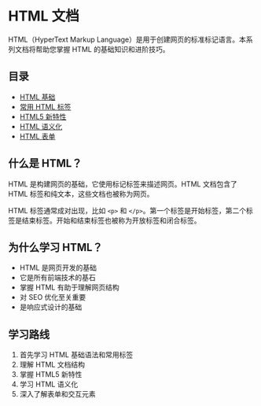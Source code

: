# HTML 文档

HTML（HyperText Markup Language）是用于创建网页的标准标记语言。本系列文档将帮助您掌握 HTML 的基础知识和进阶技巧。

## 目录

- [HTML 基础](./basic.md)
- [常用 HTML 标签](./tags.md)
- [HTML5 新特性](./html5.md)
- [HTML 语义化](./semantic.md)
- [HTML 表单](./forms.md)

## 什么是 HTML？

HTML 是构建网页的基础，它使用标记标签来描述网页。HTML 文档包含了 HTML 标签和纯文本，这些文档也被称为网页。

HTML 标签通常成对出现，比如 `<p>` 和 `</p>`。第一个标签是开始标签，第二个标签是结束标签。开始和结束标签也被称为开放标签和闭合标签。

## 为什么学习 HTML？

- HTML 是网页开发的基础
- 它是所有前端技术的基石
- 掌握 HTML 有助于理解网页结构
- 对 SEO 优化至关重要
- 是响应式设计的基础

## 学习路线

1. 首先学习 HTML 基础语法和常用标签
2. 理解 HTML 文档结构
3. 掌握 HTML5 新特性
4. 学习 HTML 语义化
5. 深入了解表单和交互元素
